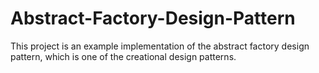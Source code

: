 # Abstract-Factory-Design-Pattern
 This project is an example implementation of the abstract factory design pattern, which is one of the creational design patterns.
